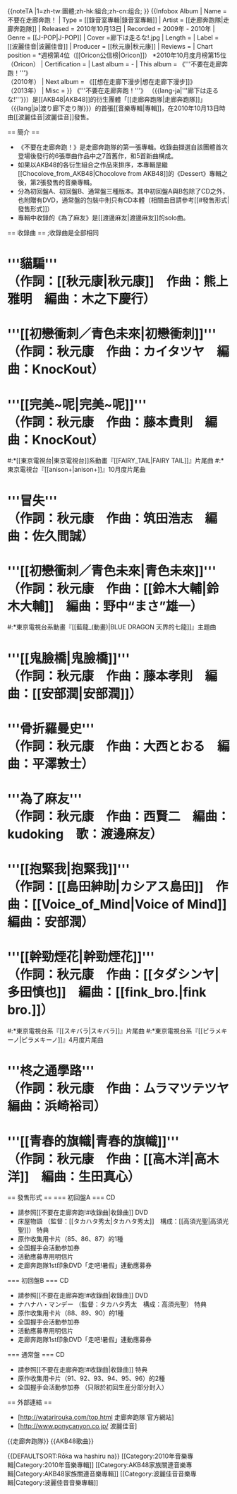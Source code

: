 {{noteTA
|1=zh-tw:團體;zh-hk:組合;zh-cn:组合;
}}
{{Infobox Album
| Name           = 不要在走廊奔跑！
| Type           = [[錄音室專輯|錄音室專輯]]
| Artist         = [[走廊奔跑隊|走廊奔跑隊]]
| Released       = 2010年10月13日
| Recorded       = 2009年 - 2010年
| Genre          = [[J-POP|J-POP]]
| Cover =廊下は走るな!.jpg
| Length         = 
| Label          = [[波麗佳音|波麗佳音]]
| Producer       = [[秋元康|秋元康]]
| Reviews        = 
| Chart position = *週榜第4位（[[Oricon公信榜|Oricon]]）
*2010年10月度月榜第15位（Oricon）
| Certification  = 
| Last album     = -
| This album     = 《'''不要在走廊奔跑！'''》 <br/>（2010年）
| Next album     = 《[[想在走廊下漫步|想在走廊下漫步]]》 <br/>（2013年）
| Misc           = 
}}
《'''不要在走廊奔跑！'''》 （{{lang-ja|'''廊下は走るな!'''}}）是[[AKB48|AKB48]]的衍生團體「[[走廊奔跑隊|走廊奔跑隊]]」（{{lang|ja|渡り廊下走り隊}}）的首張[[音樂專輯|專輯]]，在2010年10月13日時由[[波麗佳音|波麗佳音]]發售。

== 簡介 ==
* 《不要在走廊奔跑！》是走廊奔跑隊的第一張專輯。收錄曲擷選自該團體首次登場後發行的6張單曲作品中之7首舊作，和5首新曲構成。 
* 如果以AKB48的各衍生組合之作品來排序，本專輯是繼[[Chocolove_from_AKB48|Chocolove from AKB48]]的《Dessert》專輯之後，第2張發售的音樂專輯。
* 分為初回盤A、初回盤B、通常盤三種版本。其中初回盤A與B包除了CD之外，也附贈有DVD，通常盤的包裝中則只有CD本體（相關曲目請參考[[#發售形式|發售形式]]）
* 專輯中收錄的《為了麻友》是[[渡邊麻友|渡邊麻友]]的solo曲。

== 收錄曲 ==
;收錄曲是全部相同
# '''貓騙'''<br/>（作詞：[[秋元康|秋元康]]　作曲：熊上雅明　編曲：木之下慶行）
# '''[[初戀衝刺／青色未來|初戀衝刺]]'''<br/>（作詞：秋元康　作曲：カイタツヤ　編曲：KnocKout）
# '''[[完美~呢|完美~呢]]'''<br/>（作詞：秋元康　作曲：藤本貴則　編曲：KnocKout）
#:*[[東京電視台|東京電視台]]系動畫『[[FAIRY_TAIL|FAIRY TAIL]]』片尾曲
#:*東京電視台『[[anison+|anison+]]』10月度片尾曲
# '''冒失'''<br/>（作詞：秋元康　作曲：筑田浩志　編曲：佐久間誠）
# '''[[初戀衝刺／青色未來|青色未來]]'''<br/>（作詞：秋元康　作曲：[[鈴木大輔|鈴木大輔]]　編曲：野中“まさ”雄一）
#:*東京電視台系動畫『[[藍龍_(動畫)|BLUE DRAGON 天界的七龍]]』主題曲
# '''[[鬼臉橋|鬼臉橋]]'''<br/>（作詞：秋元康　作曲：藤本孝則　編曲：[[安部潤|安部潤]]）
# '''骨折羅曼史'''<br/>（作詞：秋元康　作曲：大西とおる　編曲：平澤敦士）
# '''為了麻友'''<br/>（作詞：秋元康　作曲：西賢二　編曲：kudoking　歌：渡邊麻友）
# '''[[抱緊我|抱緊我]]'''<br/>（作詞：[[島田紳助|カシアス島田]]　作曲：[[Voice_of_Mind|Voice of Mind]]　編曲：安部潤）
# '''[[幹勁煙花|幹勁煙花]]'''<br/>（作詞：秋元康　作曲：[[タダシンヤ|多田慎也]]　編曲：[[fink_bro.|fink bro.]]）
#:*東京電視台系『[[スキバラ|スキバラ]]』片尾曲
#:*東京電視台系『[[ピラメキーノ|ピラメキーノ]]』4月度片尾曲
# '''柊之通學路'''<br/>（作詞：秋元康　作曲：ムラマツテツヤ　編曲：浜崎裕司）
# '''[[青春的旗幟|青春的旗幟]]'''<br/>（作詞：秋元康　作曲：[[高木洋|高木洋]]　編曲：生田真心）

== 發售形式 ==
=== 初回盤A ===
CD
* 請参照[[不要在走廊奔跑!#收錄曲|收錄曲]]
DVD
* 床屋物語 （監督：[[タカハタ秀太|タカハタ秀太]]　構成：[[高須光聖|高須光聖]]）
特典
* 原作收集用卡片（85、86、87）的1種
* 全国握手会活動参加券
* 活動應募専用明信片
* 走廊奔跑隊1st印象DVD「走吧!暑假」連動應募券

=== 初回盤B ===
CD
* 請参照[[不要在走廊奔跑!#收錄曲|收錄曲]]
DVD
* ナハナハ・マンデー （監督：タカハタ秀太　構成：高須光聖）
特典
* 原作收集用卡片（88、89、90）的1種
* 全国握手会活動参加券
* 活動應募専用明信片
* 走廊奔跑隊1st印象DVD「走吧!暑假」連動應募券

=== 通常盤 ===
CD
* 請参照[[不要在走廊奔跑!#收錄曲|收錄曲]]
特典
* 原作收集用卡片（91、92、93、94、95、96）的2種
* 全国握手会活動参加券
（只限於初回生産分部分封入）

== 外部連結 ==
* [http://watarirouka.com/top.html 走廊奔跑隊 官方網站]
* [http://www.ponycanyon.co.jp/ 波麗佳音]

{{走廊奔跑隊}}
{{AKB48歌曲}}

{{DEFAULTSORT:Rōka wa hashiru na}}
[[Category:2010年音樂專輯|Category:2010年音樂專輯]]
[[Category:AKB48家族關連音樂專輯|Category:AKB48家族關連音樂專輯]]
[[Category:波麗佳音音樂專輯|Category:波麗佳音音樂專輯]]